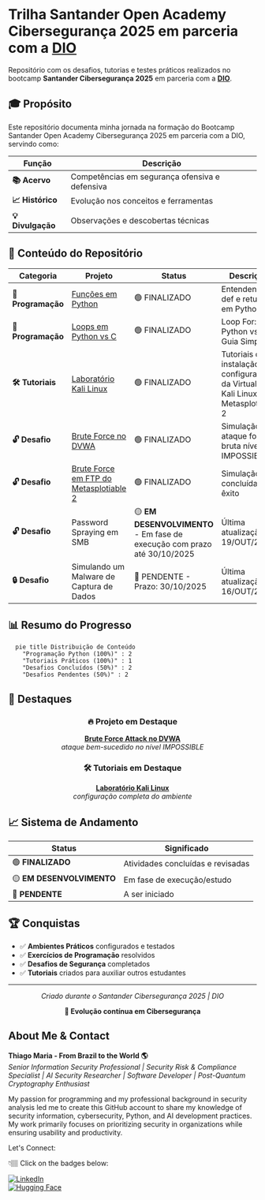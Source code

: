 # Trilha Santander Open Academy Cibersegurança 2025 em parceria com a **[DIO](https://github.com/digitalinnovationone)**

Repositório com os desafios, tutorias e testes práticos realizados no bootcamp **Santander Cibersegurança 2025** em parceria com a **[DIO](https://github.com/digitalinnovationone)**.

## 🎓 Propósito

Este repositório documenta minha jornada na formação do Bootcamp Santander Open Academy Cibersegurança 2025 em parceria com a DIO, servindo como:

<div align="center">

| Função | Descrição |
|--------|-----------|
| **📚 Acervo** | Competências em segurança ofensiva e defensiva |
| **📈 Histórico** | Evolução nos conceitos e ferramentas |
| **💡 Divulgação** | Observações e descobertas técnicas |
</div>

## 🚀 Conteúdo do Repositório

<div align="center">

| Categoria | Projeto | Status | Descrição |
|-----------|---------|---------|-----------|
| **🐍 Programação** | [Funções em Python](https://github.com/ThiagoMaria-SecurityIT/Bootcamp_DIO_e_Santander-Ciberseguran-a_2025/tree/main/Entendendo%20def%20e%20return%20em%20Python) | 🟢 FINALIZADO | Entendendo def e return em Python |
| **🐍 Programação** | [Loops em Python vs C](https://github.com/ThiagoMaria-SecurityIT/Bootcamp_DIO_e_Santander-Ciberseguran-a_2025/tree/main/Loop%20For%3A%20Python%20vs%20C%20-%20Guia%20Simples) | 🟢 FINALIZADO | Loop For: Python vs C - Guia Simples |
| **🛠️ Tutoriais** | [Laboratório Kali Linux](https://github.com/ThiagoMaria-SecurityIT/Bootcamp_DIO_e_Santander-Ciberseguran-a_2025/tree/main/security-training-lab) | 🟢 FINALIZADO | Tutoriais de instalação e configurações da VirtualBox, Kali Linux e Metasplotiable 2 |
| **🔓 Desafio** | [Brute Force no DVWA](https://github.com/ThiagoMaria-SecurityIT/Bootcamp_DIO_e_Santander-Ciberseguran-a_2025/tree/main/Desafio_DVWA) | 🟢 FINALIZADO | Simulação de ataque força bruta nível IMPOSSIBLE |
| **🔓 Desafio** | [Brute Force em FTP do Metasplotiable 2](https://github.com/ThiagoMaria-SecurityIT/Bootcamp_DIO_e_Santander-Ciberseguran-a_2025/tree/main/Desafio%20de%20For%C3%A7a%20Bruta%20em%20FTP%20do%20Metasploitable%202) | 🟢 FINALIZADO | Simulação concluída com êxito | 
| **🔓 Desafio** | Password Spraying em SMB | 🟡 **EM DESENVOLVIMENTO** - Em fase de execução com prazo até 30/10/2025 | Última atualização: 19/OUT/2025 |
| **🔒 Desafio** | Simulando um Malware de Captura de Dados | 🔴 PENDENTE - Prazo: 30/10/2025 | Última atualização: 16/OUT/2025 |

</div>

## 📊 Resumo do Progresso

```mermaid
  pie title Distribuição de Conteúdo
    "Programação Python (100%)" : 2
    "Tutoriais Práticos (100%)" : 1
    "Desafios Concluídos (50%)" : 2
    "Desafios Pendentes (50%)" : 2
```

## 🎯 Destaques

<div align="center">

### 🔥 Projeto em Destaque
[**Brute Force Attack no DVWA**](https://github.com/ThiagoMaria-SecurityIT/Bootcamp_DIO_e_Santander-Ciberseguran-a_2025/tree/main/Desafio_DVWA)
<br>
*ataque bem-sucedido no nível IMPOSSIBLE*

### 🛠️ Tutoriais em Destaque
[**Laboratório Kali Linux**](https://github.com/ThiagoMaria-SecurityIT/Bootcamp_DIO_e_Santander-Ciberseguran-a_2025/tree/main/security-training-lab)
<br>
*configuração completa do ambiente*

</div>

## 📈 Sistema de Andamento

<div align="center">

| Status | Significado |
|--------|-------------|
| 🟢 **FINALIZADO** | Atividades concluídas e revisadas |
| 🟡 **EM DESENVOLVIMENTO** | Em fase de execução/estudo |
| 🔴 **PENDENTE** | A ser iniciado |

</div>

## 🏆 Conquistas

- ✅ **Ambientes Práticos** configurados e testados
- ✅ **Exercícios de Programação** resolvidos
- ✅ **Desafios de Segurança** completados
- ✅ **Tutoriais** criados para auxiliar outros estudantes

---

<div align="center">

*Criado durante o Santander Cibersegurança 2025 | DIO*

**🚀 Evolução contínua em Cibersegurança**

</div>

## About Me & Contact

**Thiago Maria - From Brazil to the World 🌎**  
*Senior Information Security Professional | Security Risk & Compliance Specialist | AI Security Researcher | Software Developer | Post-Quantum Cryptography Enthusiast*

My passion for programming and my professional background in security analysis led me to create this GitHub account to share my knowledge of security information, cybersecurity, Python, and AI development practices. My work primarily focuses on prioritizing security in organizations while ensuring usability and productivity.

Let's Connect:  

👇🏽 Click on the badges below:  

[![LinkedIn](https://img.shields.io/badge/LinkedIn-Connect-blue)](https://www.linkedin.com/in/thiago-cequeira-99202239/)  
[![Hugging Face](https://img.shields.io/badge/🤗Hugging_Face-AI_projects-yellow)](https://huggingface.co/ThiSecur)  
 
